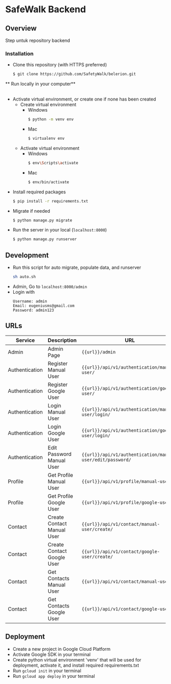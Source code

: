 # SafeWalk Backend

## Overview

Step untuk repository backend <br>

### Installation

- Clone this repository (with HTTPS preferred)

  ```bash
  $ git clone https://github.com/SafetyWalk/belerion.git
  ```

** Run locally in your computer**  
<br>

- Activate virtual environment, or create one if none has been created <br>
  - Create virtual environment
    - Windows
      ```bash
      $ python -m venv env
      ```
    - Mac
      ```bash
      $ virtualenv env
      ```
  - Activate virtual environment
    - Windows
      ```bash
      $ env\Scripts\activate
      ```
    - Mac
      ```bash
      $ env/bin/activate
      ```
- Install required packages
  ```bash
  $ pip install -r requirements.txt
  ```
- Migrate if needed
  ```bash
  $ python manage.py migrate
  ```
- Run the server in your local (`localhost:8000`)
  ```bash
  $ python manage.py runserver
  ```

## Development

- Run this script for auto migrate, populate data, and runserver 
  ```bash
  sh auto.sh
  ```
- Admin, Go to `localhost:8000/admin`
- Login with
  ```
  Username: admin
  Email: eugeniusms@gmail.com
  Password: admin123
  ```

## URLs

Service | Description | URL | Method
--- | --- | --- | ---
Admin | Admin Page | `{{url}}/admin` | -
Authentication | Register Manual User | `{{url}}/api/v1/authentication/manual-user/` | GET, POST
Authentication | Register Google User | `{{url}}/api/v1/authentication/google-user/` | GET, POST
Authentication | Login Manual User | `{{url}}/api/v1/authentication/manual-user/login/` | POST
Authentication | Login Google User | `{{url}}/api/v1/authentication/google-user/login/` | POST
Authentication | Edit Password Manual User | `{{url}}/api/v1/authentication/manual-user/edit/password/` | PUT
Profile | Get Profile Manual User | `{{url}}/api/v1/profile/manual-user/` | GET
Profile | Get Profile Google User | `{{url}}/api/v1/profile/google-user/` | GET
Contact | Create Contact Manual User | `{{url}}/api/v1/contact/manual-user/create/` | POST
Contact | Create Contact Google User | `{{url}}/api/v1/contact/google-user/create/` | POST
Contact | Get Contacts Manual User | `{{url}}/api/v1/contact/manual-user/` | POST
Contact | Get Contacts Google User | `{{url}}/api/v1/contact/google-user/` | POST



## Deployment

- Create a new project in Google Cloud Platform
- Activate Google SDK in your terminal
- Create python virtual environment 'venv' that will be used for deployment, activate it, and install required requirements.txt
- Run `gcloud init` in your terminal
- Run `gcloud app deploy` in your terminal